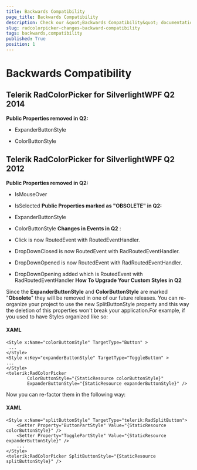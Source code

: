 ```yaml
---
title: Backwards Compatibility
page_title: Backwards Compatibility
description: Check our &quot;Backwards Compatibility&quot; documentation article for the RadColorPicker {{ site.framework_name }} control.
slug: radcolorpicker-changes-backward-compatibility
tags: backwards,compatibility
published: True
position: 1
---
```


# Backwards Compatibility

## Telerik RadColorPicker for SilverlightWPF Q2 2014

__Public Properties removed in Q2:__

* ExpanderButtonStyle

* ColorButtonStyle

## Telerik RadColorPicker for SilverlightWPF Q2 2012

__Public Properties removed in Q2:__

* IsMouseOver

* IsSelected __Public Properties marked as "OBSOLETE" in Q2:__

* ExpanderButtonStyle

* ColorButtonStyle __Changes in Events in Q2__ :

* Click is now RoutedEvent with RoutedEventHandler.

* DropDownClosed is now RoutedEvent with RadRoutedEventHandler.

* DropDownOpened is now RoutedEvent with RadRoutedEventHandler.

* DropDownOpening added which is RoutedEvent with RadRoutedEventHandler __How To Upgrade Your Custom Styles in Q2__

Since the __ExpanderButtonStyle__ and __ColorButtonStyle__ are marked "__Obsolete__" they will be removed in one of our future releases. You can re-organize your project to use the new SplitButtonStyle property and this way the deletion of this properties won't break your application.For example, if you used to have Styles organized like so:

#### XAML
    <Style x:Name="colorButtonStyle" TargetType="Button" >
     ...
    </Style>
    <Style x:Key="expanderButtonStyle" TargetType="ToggleButton" >
    ...
    </Style>
    <telerik:RadColorPicker 
            ColorButtonStyle="{StaticResource colorButtonStyle}"
            ExpanderButtonStyle="{StaticResource expanderButtonStyle}" />            
            
Now you can re-factor them in the following way:
        	
#### XAML
	<Style x:Name="splitButtonStyle" TargetType="telerik:RadSplitButton">
        <Setter Property="ButtonPartStyle" Value="{StaticResource colorButtonStyle}" />
        <Setter Property="TogglePartStyle" Value="{StaticResource expanderButtonStyle}" />
        ...
	</Style>
	<telerik:RadColorPicker SplitButtonStyle="{StaticResource splitButtonStyle}" />